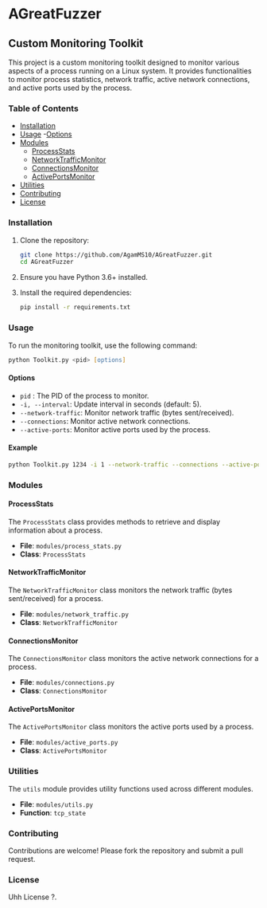 # AGreatFuzzer

## Custom Monitoring Toolkit

This project is a custom monitoring toolkit designed to monitor various aspects of a process running on a Linux system. It provides functionalities to monitor process statistics, network traffic, active network connections, and active ports used by the process.

### Table of Contents

- [Installation](#installation)
- [Usage](#usage)
    -[Options](#options)
- [Modules](#modules)
  - [ProcessStats](#processstats)
  - [NetworkTrafficMonitor](#networktrafficmonitor)
  - [ConnectionsMonitor](#connectionsmonitor)
  - [ActivePortsMonitor](#activeportsmonitor)
- [Utilities](#utilities)
- [Contributing](#contributing)
- [License](#license)

### Installation

1. Clone the repository:

    ```zsh
    git clone https://github.com/AgamMS10/AGreatFuzzer.git
    cd AGreatFuzzer
    ```

2. Ensure you have Python 3.6+ installed.

3. Install the required dependencies:

    ```zsh
    pip install -r requirements.txt
    ```

### Usage

To run the monitoring toolkit, use the following command:

```zsh
python Toolkit.py <pid> [options]
```

#### Options

- `pid` : The PID of the process to monitor.
- `-i, --interval`: Update interval in seconds (default: 5).
- `--network-traffic`: Monitor network traffic (bytes sent/received).
- `--connections`: Monitor active network connections.
- `--active-ports`: Monitor active ports used by the process.

#### Example

```zsh
python Toolkit.py 1234 -i 1 --network-traffic --connections --active-ports
```

### Modules

#### ProcessStats

The `ProcessStats` class provides methods to retrieve and display information about a process.

- **File**: `modules/process_stats.py`
- **Class**: `ProcessStats`

#### NetworkTrafficMonitor

The `NetworkTrafficMonitor` class monitors the network traffic (bytes sent/received) for a process.

- **File**: `modules/network_traffic.py`
- **Class**: `NetworkTrafficMonitor`

#### ConnectionsMonitor

The `ConnectionsMonitor` class monitors the active network connections for a process.

- **File**: `modules/connections.py`
- **Class**: `ConnectionsMonitor`

#### ActivePortsMonitor

The `ActivePortsMonitor` class monitors the active ports used by a process.

- **File**: `modules/active_ports.py`
- **Class**: `ActivePortsMonitor`

### Utilities

The `utils` module provides utility functions used across different modules.

- **File**: `modules/utils.py`
- **Function**: `tcp_state`

### Contributing

Contributions are welcome! Please fork the repository and submit a pull request.

### License

Uhh License ?.
